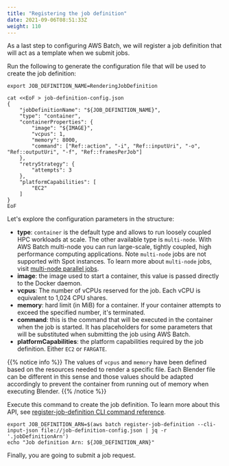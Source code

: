 ```yaml
---
title: "Registering the job definition"
date: 2021-09-06T08:51:33Z
weight: 110
---
```


As a last step to configuring AWS Batch, we will register a job definition that will act as a template when we submit jobs.

Run the following to generate the configuration file that will be used to create the job definition:

```
export JOB_DEFINITION_NAME=RenderingJobDefinition

cat <<EoF > job-definition-config.json
{
    "jobDefinitionName": "${JOB_DEFINITION_NAME}",
    "type": "container",
    "containerProperties": {
        "image": "${IMAGE}",
        "vcpus": 1,
        "memory": 8000,
        "command": ["Ref::action", "-i", "Ref::inputUri", "-o", "Ref::outputUri", "-f", "Ref::framesPerJob"]
    },
    "retryStrategy": {
        "attempts": 3
    },
    "platformCapabilities": [
        "EC2"
    ]
}
EoF
```

Let's explore the configuration parameters in the structure:

- **type**: `container` is the default type and allows to run loosely coupled HPC workloads at scale. The other available type is `multi-node`. With AWS Batch multi-node  you can run large-scale, tightly coupled, high performance computing applications. Note `multi-node` jobs are not supported with Spot instances. To learn more about `multi-node` jobs, visit [multi-node parallel jobs](https://docs.aws.amazon.com/batch/latest/userguide/multi-node-parallel-jobs.html).
- **image**: the image used to start a container, this value is passed directly to the Docker daemon.
- **vcpus**: The number of vCPUs reserved for the job. Each vCPU is equivalent to 1,024 CPU shares.
- **memory**: hard limit (in MiB) for a container. If your container attempts to exceed the specified number, it's terminated.
- **command**: this is the command that will be executed in the container when the job is started. It has placeholders for some parameters that will be substituted when submitting the job using AWS Batch.
- **platformCapabilities**: the platform capabilities required by the job definition. Either `EC2` or `FARGATE`.

{{% notice info %}}
The values of `vcpus` and `memory` have been defined based on the resources needed to render a specific file. Each Blender file can be different in this sense and those values should be adapted accordingly to prevent the container from running out of memory when executing Blender.
{{% /notice %}}

Execute this command to create the job definition. To learn more about this API, see [register-job-definition CLI command reference](https://docs.aws.amazon.com/cli/latest/reference/batch/register-job-definition.html).

```
export JOB_DEFINITION_ARN=$(aws batch register-job-definition --cli-input-json file://job-definition-config.json | jq -r '.jobDefinitionArn')
echo "Job definition Arn: ${JOB_DEFINITION_ARN}"
```

Finally, you are going to submit a job request.
